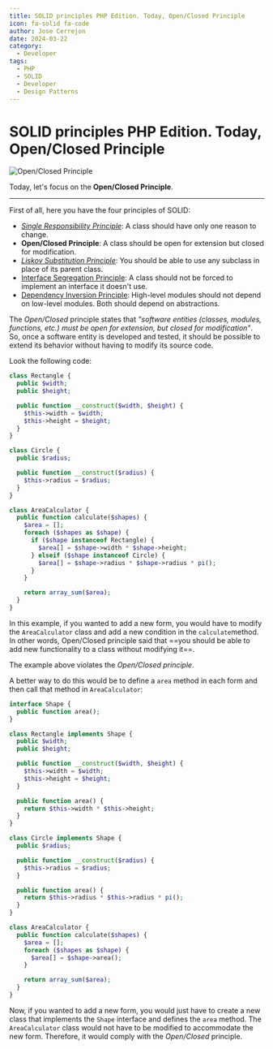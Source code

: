 ```yaml
---
title: SOLID principles PHP Edition. Today, Open/Closed Principle
icon: fa-solid fa-code
author: Jose Cerrejon
date: 2024-03-22
category:
  - Developer
tags:
  - PHP
  - SOLID
  - Developer
  - Design Patterns
---
```

# SOLID principles PHP Edition. Today, Open/Closed Principle

![Open/Closed Principle](/images/2024/03/open_close.jpg "Open/Closed Principle. Generated with AI.")

Today, let's focus on the **Open/Closed Principle**.

- - -

First of all, here you have the four principles of SOLID:

* _[Single Responsibility Principle](https://misapuntesde.com/2024/03/solid_principles_php_edition_single_responsibility_principle.html)_: A class should have only one reason to change.
* **Open/Closed Principle**: A class should be open for extension but closed for modification.
* _[Liskov Substitution Principle](https://misapuntesde.com/2024/04/solid_principles_php_edition_liskov_substitution_principle.html)_: You should be able to use any subclass in place of its parent class.
* [Interface Segregation Principle](https://misapuntesde.com/2024/04/solid_principles_php_edition_interface_segregation_principle.html): A class should not be forced to implement an interface it doesn't use.
* [Dependency Inversion Principle](https://misapuntesde.com/2024/04/solid_principles_php_edition_dependency_inversion_principle.html): High-level modules should not depend on low-level modules. Both should depend on abstractions.

The _Open/Closed_ principle states that _"software entities (classes, modules, functions, etc.) must be open for extension, but closed for modification"_. So, once a software entity is developed and tested, it should be possible to extend its behavior without having to modify its source code.

Look the following code:

```php
class Rectangle {
  public $width;
  public $height;

  public function __construct($width, $height) {
    $this->width = $width;
    $this->height = $height;
  }
}

class Circle {
  public $radius;

  public function __construct($radius) {
    $this->radius = $radius;
  }
}

class AreaCalculator {
  public function calculate($shapes) {
    $area = [];
    foreach ($shapes as $shape) {
      if ($shape instanceof Rectangle) {
        $area[] = $shape->width * $shape->height;
      } elseif ($shape instanceof Circle) {
        $area[] = $shape->radius * $shape->radius * pi();
      }
    }

    return array_sum($area);
  }
}
```

In this example, if you wanted to add a new form, you would have to modify the `AreaCalculator` class and add a new condition in the `calculate`method. In other words, Open/Closed principle said that ==you should be able to add new functionality to a class without modifying it==.

The example above violates the _Open/Closed principle_.

A better way to do this would be to define a `area` method in each form and then call that method in `AreaCalculator`:

```php
interface Shape {
  public function area();
}

class Rectangle implements Shape {
  public $width;
  public $height;

  public function __construct($width, $height) {
    $this->width = $width;
    $this->height = $height;
  }

  public function area() {
    return $this->width * $this->height;
  }
}

class Circle implements Shape {
  public $radius;

  public function __construct($radius) {
    $this->radius = $radius;
  }

  public function area() {
    return $this->radius * $this->radius * pi();
  }
}

class AreaCalculator {
  public function calculate($shapes) {
    $area = [];
    foreach ($shapes as $shape) {
      $area[] = $shape->area();
    }

    return array_sum($area);
  }
}
```

Now, if you wanted to add a new form, you would just have to create a new class that implements the `Shape` interface and defines the `area` method. The `AreaCalculator` class would not have to be modified to accommodate the new form. Therefore, it would comply with the _Open/Closed_ principle.